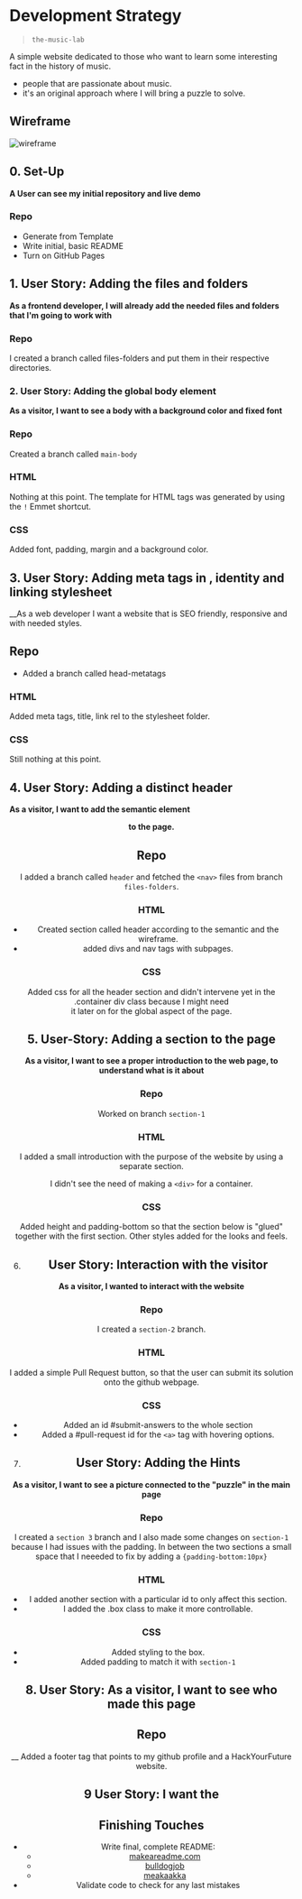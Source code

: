 # Development Strategy

> `the-music-lab`

A simple website dedicated to those who want to learn some interesting fact in the history of music.

- people that are passionate about music.
- it's an original approach where I will bring a puzzle to solve.

## Wireframe

<!-- include a wireframe for your project in this repository, and display it here -->
<!-- wireframe.cc is a good site for getting started with wireframes -->
![wireframe]()

## 0. Set-Up

__A User can see my initial repository and live demo__

### Repo

- Generate from Template
- Write initial, basic README
- Turn on GitHub Pages

## 1. User Story: Adding the files and folders

__As a frontend developer, I will already add the needed files and folders that I'm going to work with__

### Repo

I created a branch called files-folders and put them in their respective directories.


### 2. User Story: Adding the global body element 

__As a visitor, I want to see a body with a background color and fixed font__

### Repo

Created a branch called `main-body`

### HTML

Nothing at this point. The template for HTML tags was generated by using the `!` Emmet shortcut.

### CSS

Added font, padding, margin and a background color. 

## 3. User Story: Adding meta tags in <head>, identity and linking stylesheet

__As a web developer I want a website that is SEO friendly, responsive and with needed styles.

## Repo 

- Added a branch called head-metatags

### HTML

Added meta tags, title, link rel to the stylesheet folder.

### CSS

Still nothing at this point.

## 4. User Story: Adding a distinct header

__As a visitor, I want to add the semantic element <header> to the page.__

## Repo

I added a branch called `header` and fetched the `<nav>` files from branch `files-folders`.

### HTML 

- Created section called header according to the semantic and the wireframe. 
- added divs and nav tags with subpages.

### CSS

Added css for all the header section and didn't intervene yet in the .container div class because I might need <br>
it later on for the global aspect of the page.

## 5. User-Story: Adding a section to the page 

__As a visitor, I want to see a proper introduction to the web page, to understand what is it about__

### Repo

Worked on branch `section-1`

### HTML 

I added a small introduction with the purpose of the website by using a separate section.<br>

I didn't see the need of making a `<div>` for a container.

### CSS 

Added height and padding-bottom so that the section below is "glued" together with the first section. Other styles added for the looks and feels.

6. ## User Story: Interaction with the visitor

__As a visitor, I wanted to interact with the website__

### Repo 

I created a `section-2` branch.

### HTML

I added a simple Pull Request button, so that the user can submit its solution onto the github webpage. 

### CSS

- Added an id #submit-answers to the whole section
- Added a #pull-request id for the `<a>` tag with hovering options. 

7. ## User Story: Adding the Hints

__As a visitor, I want to see a picture connected to the "puzzle" in the main page__

### Repo

I created a `section 3` branch and I also made some changes on `section-1` because I had issues with the padding. In between the two sections a small space that I neeeded to fix by adding a `{padding-bottom:10px}` 

### HTML 

- I added another section with a particular id to only affect this section.
- I added the .box class to make it more controllable. 

### CSS 

- Added styling to the box. 
- Added padding to match it with `section-1` 


## 8. User Story:  As a visitor, I want to see who made this page 

## Repo

__ Added a footer tag that points to my github profile and a HackYourFuture website. 


## 9 User Story: I want the 




## Finishing Touches

- Write final, complete README:
  - [makeareadme.com](https://www.makeareadme.com/)
  - [bulldogjob](https://bulldogjob.com/news/449-how-to-write-a-good-readme-for-your-github-project)
  - [meakaakka](https://medium.com/@meakaakka/a-beginners-guide-to-writing-a-kickass-readme-7ac01da88ab3)
- Validate code to check for any last mistakes
